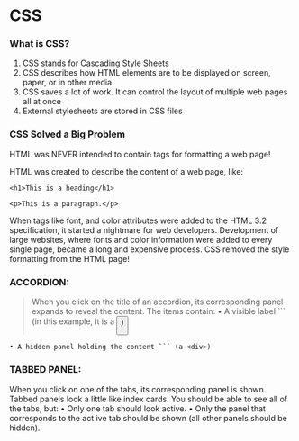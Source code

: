 # CSS 
>
### What is CSS?
1. CSS stands for Cascading Style Sheets
2. CSS describes how HTML elements are to be displayed on screen, paper, or in other media
3. CSS saves a lot of work. It can control the layout of multiple web pages all at once
3. External stylesheets are stored in CSS files

>
### CSS Solved a Big Problem
HTML was NEVER intended to contain tags for formatting a web page!

HTML was created to describe the content of a web page, like:

```
<h1>This is a heading</h1>

<p>This is a paragraph.</p>
```

When tags like font, and color attributes were added to the HTML 3.2 specification, it started a nightmare for web developers. Development of large websites, where fonts and color information were added to every single page, became a long and expensive process.
CSS removed the style formatting from the HTML page!
>
### ACCORDION:
>When you click on the title of an accordion, its corresponding panel expands to reveal the content.
The items contain:
• A visible label ``` (in this example, it is a <button>)
```
• A hidden panel holding the content ``` (a <div>)
```
>
### TABBED PANEL:
When you click on one of the tabs, its corresponding panel is shown. Tabbed panels look a little like index cards.
You should be able to see all of
the tabs, but:
• Only one tab should look active.
• Only the panel that corresponds to the act ive tab should be shown (all other panels should be hidden).
>
[](/mnt/c/Users/HP/readme/tab.JPG)